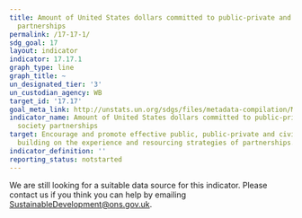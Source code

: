 ```yaml
---
title: Amount of United States dollars committed to public-private and civil society
  partnerships
permalink: /17-17-1/
sdg_goal: 17
layout: indicator
indicator: 17.17.1
graph_type: line
graph_title: ~
un_designated_tier: '3'
un_custodian_agency: WB
target_id: '17.17'
goal_meta_link: http://unstats.un.org/sdgs/files/metadata-compilation/Metadata-Goal-17.pdf
indicator_name: Amount of United States dollars committed to public-private and civil
  society partnerships
target: Encourage and promote effective public, public-private and civil society partnerships,
  building on the experience and resourcing strategies of partnerships.
indicator_definition: ''
reporting_status: notstarted
---
```


We are still looking for a suitable data source for this indicator. Please contact us if you think you can help by emailing <a href="mailto:SustainableDevelopment@ons.gov.uk">SustainableDevelopment@ons.gov.uk</a>.


